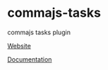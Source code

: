 # commajs-tasks
commajs tasks plugin

[Website](https://www.commajs.com)

[Documentation](https://www.commajs.com/docs)

